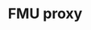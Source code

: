 ---
layout: default
title: FMU proxy
nav_order: 
permalink: docs/fmuproxy
has_toc: false
parent: Co-simulation Platforms
---